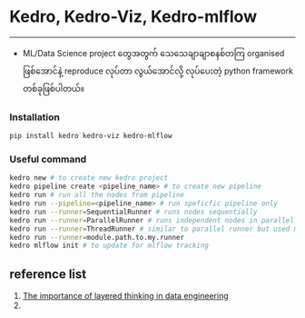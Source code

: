 # Kedro, Kedro-Viz, Kedro-mlflow
----
- ML/Data Science project တွေအတွက် သေသေချာချာစနစ်တကြ organised ဖြစ်အောင်နဲ့ reproduce လုပ်တာ လွယ်အောင်လို့ လုပ်ပေးတဲ့ python framework တစ်ခုဖြစ်ပါတယ်။

### Installation

```bash
pip install kedro kedro-viz kedro-mlflow
```

### Useful command

```bash
kedro new # to create new kedro project
kedro pipeline create <pipeline_name> # to create new pipeline 
kedro run # run all the nodes from pipeline
kedro run --pipeline=<pipeline_name> # run speficfic pipeline only
kedro run --runner=SequentialRunner # runs nodes sequentially
kedro run --runner=ParallelRunner # runs independent nodes in parallel via multiprocessing
kedro run --runner=ThreadRunner # similar to parallel runner but used multithreading instead of multiprocessing especailly for Spark and Dask
kedro run --runner=module.path.to.my.runner 
kedro mlflow init # to update for mlflow tracking
```


reference list
---
1. [The importance of layered thinking in data engineering](https://towardsdatascience.com/the-importance-of-layered-thinking-in-data-engineering-a09f685edc71)
2. 